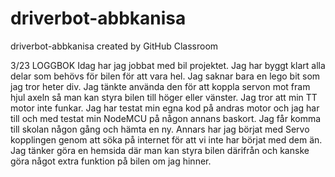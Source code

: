# driverbot-abbkanisa
driverbot-abbkanisa created by GitHub Classroom

3/23 LOGGBOK 
Idag har jag jobbat med bil projektet. Jag har byggt klart alla delar som behövs för bilen för att vara hel. 
Jag saknar bara en lego bit som jag tror heter div. Jag tänkte använda den för att koppla servon mot fram hjul axeln så man kan styra bilen till höger eller vänster.
Jag tror att min TT motor inte funkar. Jag har testat min egna kod på andras motor och jag har till och med testat min NodeMCU på någon annans baskort.
Jag får komma till skolan någon gång och hämta en ny. Annars har jag börjat med Servo kopplingen genom att söka på internet för att vi inte har börjat med dem än.
Jag tänker göra en hemsida där man kan styra bilen därifrån och kanske göra något extra funktion på bilen om jag hinner.
